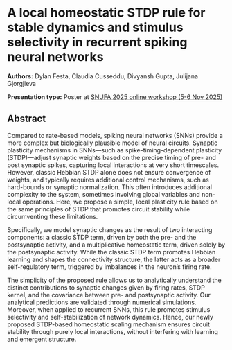 # A local homeostatic STDP rule for stable dynamics and stimulus selectivity in recurrent spiking neural networks

**Authors:** Dylan Festa, Claudia Cusseddu, Divyansh Gupta, Julijana Gjorgjieva 
                           


**Presentation type:** Poster at [SNUFA 2025 online workshop (5-6 Nov 2025)](https://snufa.net/2025)

## Abstract

Compared to rate-based models, spiking neural networks (SNNs) provide a more complex but biologically plausible model of neural circuits. Synaptic plasticity mechanisms in SNNs—such as spike-timing-dependent plasticity (STDP)—adjust synaptic weights based on the precise timing of pre- and post synaptic spikes, capturing local interactions at very short timescales. However, classic Hebbian STDP alone does not ensure convergence of weights, and typically requires additional control mechanisms, such as hard-bounds or synaptic normalization. This often introduces additional complexity to the system, sometimes involving global variables and non-local operations. Here, we propose a simple, local plasticity rule based on the same principles of STDP that promotes circuit stability while circumventing these limitations.

Specifically, we model synaptic changes as the result of two interacting components: a classic STDP term, driven by both the pre- and the postsynaptic activity, and a multiplicative homeostatic term, driven solely by the postsynaptic activity. While the classic STDP term promotes Hebbian learning and shapes the connectivity structure, the latter acts as a broader self-regulatory term, triggered by imbalances in the neuron’s firing rate.

The simplicity of the proposed rule allows us to analytically understand the distinct contributions to synaptic changes given by firing rates, STDP kernel, and the covariance between pre- and postsynaptic activity. Our analytical predictions are validated through numerical simulations. Moreover, when applied to recurrent SNNs, this rule promotes stimulus selectivity and self-stabilization of network dynamics. Hence, our newly proposed STDP-based homeostatic scaling mechanism ensures circuit stability through purely local interactions, without interfering with learning and emergent structure.